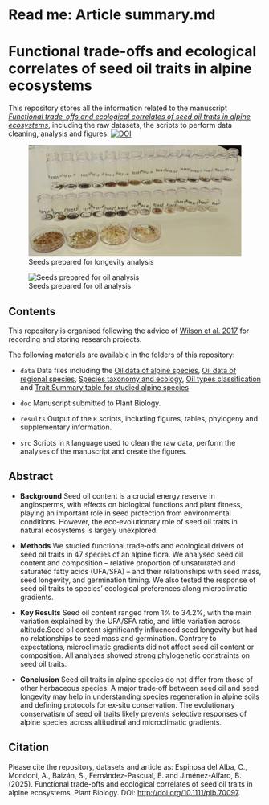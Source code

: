 Read me: Article summary.md
================

# Functional trade-offs and ecological correlates of seed oil traits in alpine ecosystems

This repository stores all the information related to the manuscript
[*Functional trade-offs and ecological correlates of seed oil traits in
alpine ecosystems*](http://doi.org/10.1111/plb.70097), including the raw
datasets, the scripts to perform data cleaning, analysis and figures.
[![DOI](https://zenodo.org/badge/440159075.svg)](https://doi.org/10.5281/zenodo.16900176)

<figure>
<img src="seeds_longevity.jpg"
alt="Seeds prepared for longevity analysis" />
<figcaption aria-hidden="true">Seeds prepared for longevity
analysis</figcaption>
</figure>

<figure>
<img src="seeds_oil.jpg" alt="Seeds prepared for oil analysis" />
<figcaption aria-hidden="true">Seeds prepared for oil
analysis</figcaption>
</figure>

## Contents

This repository is organised following the advice of [Wilson et
al. 2017](https://doi.org/10.1371/journal.pcbi.1005510) for recording
and storing research projects.

The following materials are available in the folders of this repository:

- `data` Data files including the [Oil data of alpine
  species](https://github.com/clara-espinosa/Oilcontent_Longevity/blob/main/data/oil_alpinedata.csv),
  [Oil data of regional
  species](https://github.com/clara-espinosa/Oilcontent_Longevity/blob/main/data/oil_regionaldata.csv),
  [Species taxonomy and
  ecology](https://github.com/clara-espinosa/Oilcontent_Longevity/blob/main/data/species_header.csv),
  [Oil types
  classification](https://github.com/clara-espinosa/Oilcontent_Longevity/blob/main/data/FA_types.csv)
  and [Trait Summary table for studied alpine
  species](https://github.com/clara-espinosa/Oilcontent_Longevity/blob/main/data/species_traits.csv)

- `doc` Manuscript submitted to Plant Biology.

- `results` Output of the `R` scripts, including figures, tables,
  phylogeny and supplementary information.

- `src` Scripts in `R` language used to clean the raw data, perform the
  analyses of the manuscript and create the figures.

## Abstract

- **Background** Seed oil content is a crucial energy reserve in
  angiosperms, with effects on biological functions and plant fitness,
  playing an important role in seed protection from environmental
  conditions. However, the eco‐evolutionary role of seed oil traits in
  natural ecosystems is largely unexplored.

- **Methods** We studied functional trade‐offs and ecological drivers of
  seed oil traits in 47 species of an alpine flora. We analysed seed oil
  content and composition – relative proportion of unsaturated and
  saturated fatty acids (UFA/SFA) – and their relationships with seed
  mass, seed longevity, and germination timing. We also tested the
  response of seed oil traits to species’ ecological preferences along
  microclimatic gradients.

- **Key Results** Seed oil content ranged from 1% to 34.2%, with the
  main variation explained by the UFA/SFA ratio, and little variation
  across altitude.Seed oil content significantly influenced seed
  longevity but had no relationships to seed mass and germination.
  Contrary to expectations, microclimatic gradients did not affect seed
  oil content or composition. All analyses showed strong phylogenetic
  constraints on seed oil traits.

- **Conclusion** Seed oil traits in alpine species do not differ from
  those of other herbaceous species. A major trade‐off between seed oil
  and seed longevity may help in understanding species regeneration in
  alpine soils and defining protocols for ex‐situ conservation. The
  evolutionary conservatism of seed oil traits likely prevents selective
  responses of alpine species across altitudinal and microclimatic
  gradients.

## Citation

Please cite the repository, datasets and article as: Espinosa del Alba,
C., Mondoni, A., Baizán, S., Fernández-Pascual, E. and Jiménez-Alfaro,
B.(2025). Functional trade-offs and ecological correlates of seed oil
traits in alpine ecosystems. Plant Biology. DOI:
<http://doi.org/10.1111/plb.70097>.
